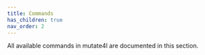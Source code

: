 ```yaml
---
title: Commands
has_children: true
nav_order: 2
---
```


All available commands in mutate4l are documented in this section.
